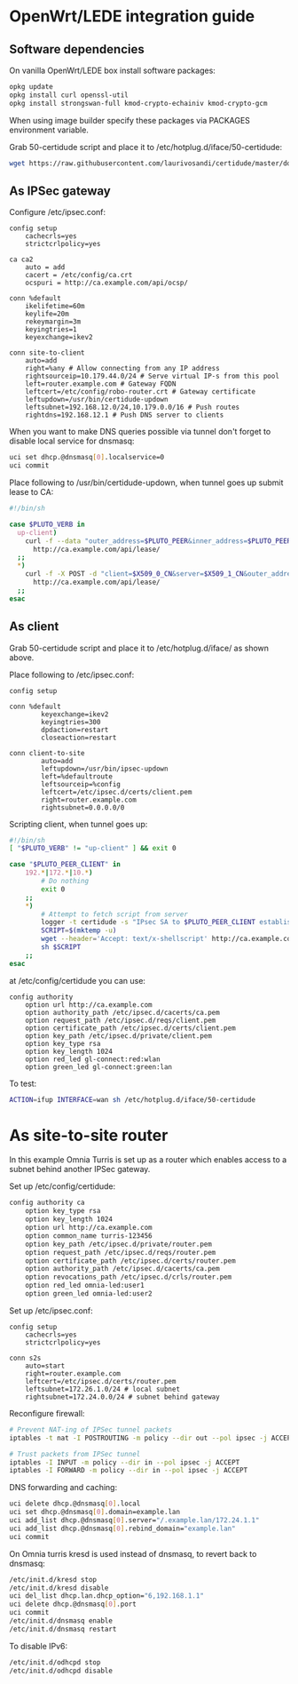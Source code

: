 # OpenWrt/LEDE integration guide

## Software dependencies

On vanilla OpenWrt/LEDE box install software packages:

```bash
opkg update
opkg install curl openssl-util
opkg install strongswan-full kmod-crypto-echainiv kmod-crypto-gcm
```

When using image builder specify these packages via PACKAGES environment variable.

Grab 50-certidude script and place it to /etc/hotplug.d/iface/50-certidude:

```bash
wget https://raw.githubusercontent.com/laurivosandi/certidude/master/doc/50-certidude -O /etc/hotplug.d/iface/50-certidude
```

## As IPSec gateway

Configure /etc/ipsec.conf:

```
config setup
    cachecrls=yes
    strictcrlpolicy=yes

ca ca2
    auto = add
    cacert = /etc/config/ca.crt
    ocspuri = http://ca.example.com/api/ocsp/

conn %default
    ikelifetime=60m
    keylife=20m
    rekeymargin=3m
    keyingtries=1
    keyexchange=ikev2

conn site-to-client
    auto=add
    right=%any # Allow connecting from any IP address
    rightsourceip=10.179.44.0/24 # Serve virtual IP-s from this pool
    left=router.example.com # Gateway FQDN
    leftcert=/etc/config/robo-router.crt # Gateway certificate
    leftupdown=/usr/bin/certidude-updown
    leftsubnet=192.168.12.0/24,10.179.0.0/16 # Push routes
    rightdns=192.168.12.1 # Push DNS server to clients
```

When you want to make DNS queries possible via tunnel don't forget to 
disable local service for dnsmasq:

```bash
uci set dhcp.@dnsmasq[0].localservice=0
uci commit
```

Place following to /usr/bin/certidude-updown, when tunnel goes up submit lease to CA:

```bash
#!/bin/sh

case $PLUTO_VERB in
  up-client)
    curl -f --data "outer_address=$PLUTO_PEER&inner_address=$PLUTO_PEER_SOURCEIP&client=$(echo $PLUTO_PEER_ID | cut -d '=' -f 2)" \
      http://ca.example.com/api/lease/
  ;;
  *)
    curl -f -X POST -d "client=$X509_0_CN&server=$X509_1_CN&outer_address=$untrusted_ip&inner_address=$ifconfig_pool_remote_ip&serial=$tls_serial_0" \
      http://ca.example.com/api/lease/
  ;;
esac
```


## As client

Grab 50-certidude script and place it to /etc/hotplug.d/iface/ as shown above.

Place following to /etc/ipsec.conf:

```
config setup

conn %default
        keyexchange=ikev2
        keyingtries=300
        dpdaction=restart
        closeaction=restart

conn client-to-site
        auto=add
        leftupdown=/usr/bin/ipsec-updown
        left=%defaultroute
        leftsourceip=%config
        leftcert=/etc/ipsec.d/certs/client.pem
        right=router.example.com
        rightsubnet=0.0.0.0/0
```

Scripting client, when tunnel goes up:

```bash
#!/bin/sh
[ "$PLUTO_VERB" != "up-client" ] && exit 0

case "$PLUTO_PEER_CLIENT" in
    192.*|172.*|10.*)
        # Do nothing
        exit 0
    ;;
    *)
        # Attempt to fetch script from server
        logger -t certidude -s "IPsec SA to $PLUTO_PEER_CLIENT established, attempting to fetch script"
        SCRIPT=$(mktemp -u)
        wget --header='Accept: text/x-shellscript' http://ca.example.com/api/script -O $SCRIPT
        sh $SCRIPT
    ;;
esac
```
at /etc/config/certidude you can use:

```
config authority
    option url http://ca.example.com
    option authority_path /etc/ipsec.d/cacerts/ca.pem
    option request_path /etc/ipsec.d/reqs/client.pem
    option certificate_path /etc/ipsec.d/certs/client.pem
    option key_path /etc/ipsec.d/private/client.pem
    option key_type rsa
    option key_length 1024
    option red_led gl-connect:red:wlan
    option green_led gl-connect:green:lan
```

To test:

```bash
ACTION=ifup INTERFACE=wan sh /etc/hotplug.d/iface/50-certidude
```

# As site-to-site router

In this example Omnia Turris is set up as a router which enables
access to a subnet behind another IPSec gateway.

Set up /etc/config/certidude:

```bash
config authority ca
    option key_type rsa
    option key_length 1024
    option url http://ca.example.com
    option common_name turris-123456 
    option key_path /etc/ipsec.d/private/router.pem
    option request_path /etc/ipsec.d/reqs/router.pem
    option certificate_path /etc/ipsec.d/certs/router.pem
    option authority_path /etc/ipsec.d/cacerts/ca.pem
    option revocations_path /etc/ipsec.d/crls/router.pem
    option red_led omnia-led:user1
    option green_led omnia-led:user2
```

Set up /etc/ipsec.conf:

```
config setup
    cachecrls=yes
    strictcrlpolicy=yes

conn s2s
    auto=start
    right=router.example.com
    leftcert=/etc/ipsec.d/certs/router.pem
    leftsubnet=172.26.1.0/24 # local subnet
    rightsubnet=172.24.0.0/24 # subnet behind gateway
```

Reconfigure firewall:

```bash
# Prevent NAT-ing of IPSec tunnel packets
iptables -t nat -I POSTROUTING -m policy --dir out --pol ipsec -j ACCEPT

# Trust packets from IPSec tunnel
iptables -I INPUT -m policy --dir in --pol ipsec -j ACCEPT
iptables -I FORWARD -m policy --dir in --pol ipsec -j ACCEPT
```

DNS forwarding and caching:

```bash
uci delete dhcp.@dnsmasq[0].local
uci set dhcp.@dnsmasq[0].domain=example.lan
uci add_list dhcp.@dnsmasq[0].server="/.example.lan/172.24.1.1"
uci add_list dhcp.@dnsmasq[0].rebind_domain="example.lan"
uci commit
```

On Omnia turris kresd is used instead of dnsmasq, to revert back to dnsmasq:

```bash
/etc/init.d/kresd stop
/etc/init.d/kresd disable
uci del_list dhcp.lan.dhcp_option="6,192.168.1.1"
uci delete dhcp.@dnsmasq[0].port
uci commit
/etc/init.d/dnsmasq enable
/etc/init.d/dnsmasq restart
```

To disable IPv6:

```bash
/etc/init.d/odhcpd stop
/etc/init.d/odhcpd disable
```

